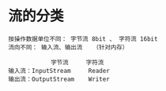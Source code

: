# 流的分类
    按操作数据单位不同： 字节流 8bit 、 字符流 16bit
    流向不同： 输入流、输出流   （针对内存）
    
                字节流     字符流
    输入流：InputStream     Reader
    输出流：OutputStream    Writer